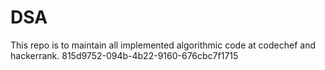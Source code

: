 # DSA
This repo is to maintain all implemented algorithmic code at codechef and hackerrank.
815d9752-094b-4b22-9160-676cbc7f1715
